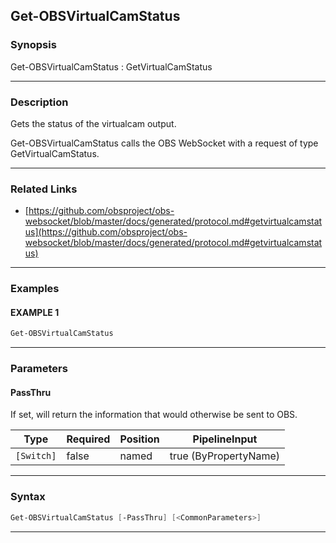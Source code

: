 Get-OBSVirtualCamStatus
-----------------------
### Synopsis
Get-OBSVirtualCamStatus : GetVirtualCamStatus

---
### Description

Gets the status of the virtualcam output.


Get-OBSVirtualCamStatus calls the OBS WebSocket with a request of type GetVirtualCamStatus.

---
### Related Links
* [https://github.com/obsproject/obs-websocket/blob/master/docs/generated/protocol.md#getvirtualcamstatus](https://github.com/obsproject/obs-websocket/blob/master/docs/generated/protocol.md#getvirtualcamstatus)



---
### Examples
#### EXAMPLE 1
```PowerShell
Get-OBSVirtualCamStatus
```

---
### Parameters
#### **PassThru**

If set, will return the information that would otherwise be sent to OBS.






|Type      |Required|Position|PipelineInput        |
|----------|--------|--------|---------------------|
|`[Switch]`|false   |named   |true (ByPropertyName)|



---
### Syntax
```PowerShell
Get-OBSVirtualCamStatus [-PassThru] [<CommonParameters>]
```
---
